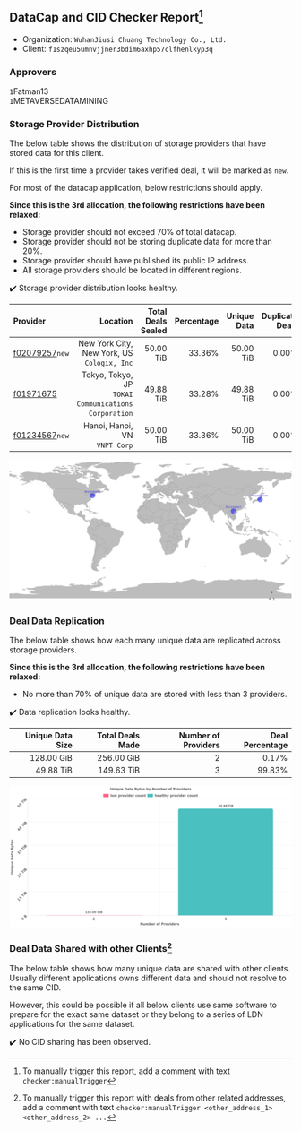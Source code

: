 ## DataCap and CID Checker Report[^1]
 - Organization: `WuhanJiusi Chuang Technology Co., Ltd.`
 - Client: `f1szqeu5umnvjjner3bdim6axhp57clfhenlkyp3q`
### Approvers
`1`Fatman13<br/>`1`METAVERSEDATAMINING

### Storage Provider Distribution
The below table shows the distribution of storage providers that have stored data for this client.

If this is the first time a provider takes verified deal, it will be marked as `new`.

For most of the datacap application, below restrictions should apply.

**Since this is the 3rd allocation, the following restrictions have been relaxed:**
 - Storage provider should not exceed 70% of total datacap.
 - Storage provider should not be storing duplicate data for more than 20%.
 - Storage provider should have published its public IP address.
 - All storage providers should be located in different regions.

✔️ Storage provider distribution looks healthy.

| Provider                                                    |                                                Location | Total Deals Sealed | Percentage | Unique Data | Duplicate Deals |
| :---------------------------------------------------------- | ------------------------------------------------------: | -----------------: | ---------: | ----------: | --------------: |
| [f02079257](https://filfox.info/en/address/f02079257)`new`  |          New York City, New York, US<br/>`Cologix, Inc` |          50.00 TiB |     33.36% |   50.00 TiB |           0.00% |
| [f01971675](https://filfox.info/en/address/f01971675)       | Tokyo, Tokyo, JP<br/>`TOKAI Communications Corporation` |          49.88 TiB |     33.28% |   49.88 TiB |           0.00% |
| [f01234567](https://filfox.info/en/address/f01234567)`new`  |                        Hanoi, Hanoi, VN<br/>`VNPT Corp` |          50.00 TiB |     33.36% |   50.00 TiB |           0.00% |

<img src="https://raw.githubusercontent.com/data-preservation-programs/filplus-checker-assets/main/filecoin-project/filecoin-plus-large-datasets/issues/1704/1679679754685.png"/>

### Deal Data Replication
The below table shows how each many unique data are replicated across storage providers.


**Since this is the 3rd allocation, the following restrictions have been relaxed:**
- No more than 70% of unique data are stored with less than 3 providers.

✔️ Data replication looks healthy.

| Unique Data Size | Total Deals Made | Number of Providers | Deal Percentage |
| ---------------: | ---------------: | ------------------: | --------------: |
|       128.00 GiB |       256.00 GiB |                   2 |           0.17% |
|        49.88 TiB |       149.63 TiB |                   3 |          99.83% |

<img src="https://raw.githubusercontent.com/data-preservation-programs/filplus-checker-assets/main/filecoin-project/filecoin-plus-large-datasets/issues/1704/1679679755567.png"/>

### Deal Data Shared with other Clients[^3]
The below table shows how many unique data are shared with other clients.
Usually different applications owns different data and should not resolve to the same CID.

However, this could be possible if all below clients use same software to prepare for the exact same dataset or they belong to a series of LDN applications for the same dataset.

✔️ No CID sharing has been observed.

[^1]: To manually trigger this report, add a comment with text `checker:manualTrigger`

[^2]: Deals from those addresses are combined into this report as they are specified with `checker:manualTrigger`

[^3]: To manually trigger this report with deals from other related addresses, add a comment with text `checker:manualTrigger <other_address_1> <other_address_2> ...`
